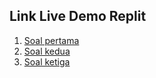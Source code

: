 ## Link Live Demo Replit

1. [Soal pertama](https://replit.com/@diarih/01-array#index.js)
2. [Soal kedua](https://replit.com/@diarih/02-array#index.js)
2. [Soal ketiga](https://replit.com/@diarih/03-array#index.js)
